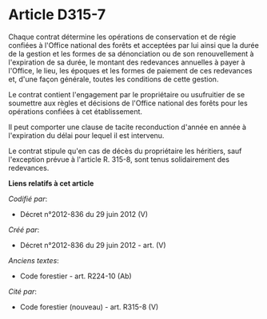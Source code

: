 # Article D315-7

Chaque contrat détermine les opérations de conservation et de régie confiées à l'Office national des forêts et acceptées par
lui ainsi que la durée de la gestion et les formes de sa dénonciation ou de son renouvellement à l'expiration de sa durée, le
montant des redevances annuelles à payer à l'Office, le lieu, les époques et les formes de paiement de ces redevances et,
d'une façon générale, toutes les conditions de cette gestion.

Le contrat contient l'engagement par le propriétaire ou usufruitier de se soumettre aux règles et décisions de l'Office
national des forêts pour les opérations confiées à cet établissement.

Il peut comporter une clause de tacite reconduction d'année en année à l'expiration du délai pour lequel il est intervenu.

Le contrat stipule qu'en cas de décès du propriétaire les héritiers, sauf l'exception prévue à l'article R. 315-8, sont tenus
solidairement des redevances.

**Liens relatifs à cet article**

_Codifié par_:

  - Décret n°2012-836 du 29 juin 2012 (V)

_Créé par_:

  - Décret n°2012-836 du 29 juin 2012 - art. (V)

_Anciens textes_:

  - Code forestier - art. R224-10 (Ab)

_Cité par_:

  - Code forestier (nouveau) - art. R315-8 (V)
